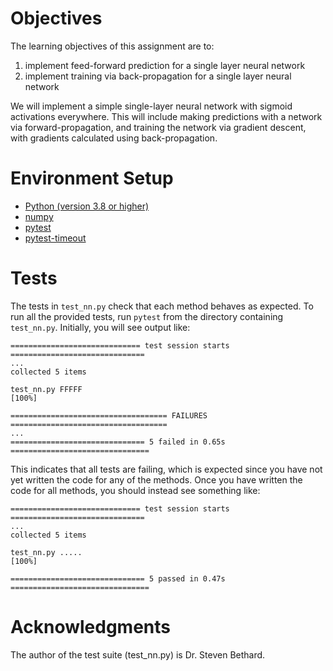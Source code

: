 # Objectives

The learning objectives of this assignment are to:
1. implement feed-forward prediction for a single layer neural network 
2. implement training via back-propagation for a single layer neural network 
 
We will implement a simple single-layer neural network with sigmoid activations
everywhere.
This will include making predictions with a network via forward-propagation, and
training the network via gradient descent, with gradients calculated using
back-propagation.
# Environment Setup

* [Python (version 3.8 or higher)](https://www.python.org/downloads/)
* [numpy](http://www.numpy.org/)
* [pytest](https://docs.pytest.org/)
* [pytest-timeout](https://pypi.org/project/pytest-timeout/)


# Tests

The tests in `test_nn.py` check that each method behaves as expected.
To run all the provided tests, run ``pytest`` from the directory containing
``test_nn.py``.
Initially, you will see output like:
```
============================= test session starts ==============================
...
collected 5 items

test_nn.py FFFFF                                                         [100%]

=================================== FAILURES ===================================
...
============================== 5 failed in 0.65s ===============================
```
This indicates that all tests are failing, which is expected since you have not
yet written the code for any of the methods.
Once you have written the code for all methods, you should instead see
something like:
```
============================= test session starts ==============================
...
collected 5 items

test_nn.py .....                                                         [100%]

============================== 5 passed in 0.47s ===============================
```

# Acknowledgments

The author of the test suite (test_nn.py) is Dr. Steven Bethard.
